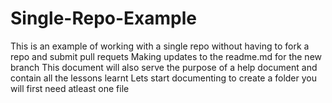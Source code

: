 # Single-Repo-Example

This is an example of working with a single repo without having to fork a repo and submit pull requets
Making updates to the readme.md for the new branch
This document will also serve the purpose of a help document and contain all the lessons learnt
Lets start documenting
to create a folder you will first need atleast one file
